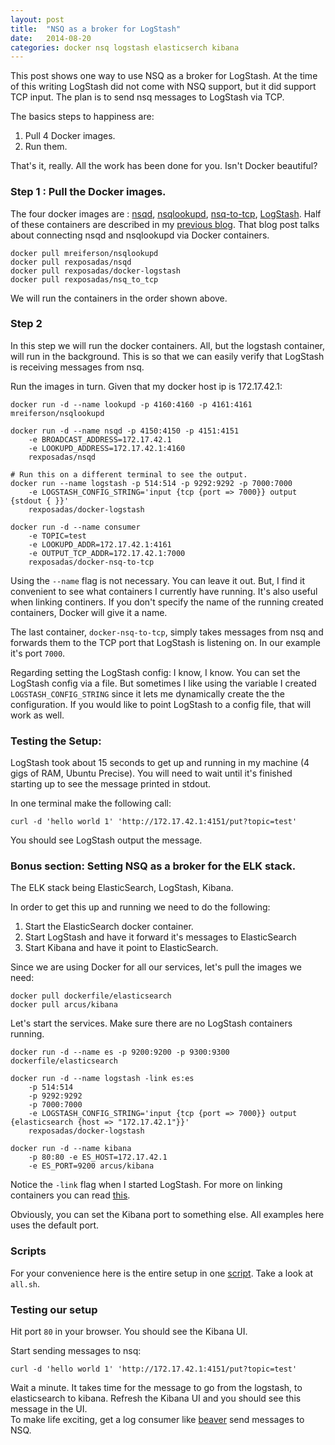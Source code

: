 ```yaml
---
layout: post                                                                                                                  
title:  "NSQ as a broker for LogStash"
date:   2014-08-20
categories: docker nsq logstash elasticserch kibana
---
```


This post shows one way to use NSQ as a broker for LogStash.  At the time of this writing LogStash did not come with NSQ support, but it did support TCP input. The plan is to send nsq messages to LogStash via TCP. 

The basics steps to happiness are:

1. Pull 4 Docker images.
2. Run them. 

That's it, really.  All the work has been done for you.  Isn't Docker beautiful?

### Step 1 : Pull the Docker images.

The four docker images are : [nsqd](https://registry.hub.docker.com/u/rexposadas/nsqd/), [nsqlookupd](https://registry.hub.docker.com/u/mreiferson/nsqlookupd/), [nsq-to-tcp](https://registry.hub.docker.com/u/rexposadas/docker-nsq-to-tcp/), [LogStash](https://registry.hub.docker.com/u/rexposadas/docker-logstash/). Half of these containers are described in my [previous blog](http://rexposadas.com/docker/nsq/2014/06/28/nsq-plus-docker/). That blog post talks about connecting nsqd and nsqlookupd via 
Docker containers. 

	docker pull mreiferson/nsqlookupd
	docker pull rexposadas/nsqd
	docker pull rexposadas/docker-logstash
	docker pull rexposadas/nsq_to_tcp

We will run the containers in the order shown above. 

### Step 2

In this step we will run the docker containers. All, but the logstash container, will run in the background. This is so that we can easily verify that LogStash is receiving messages from nsq.

Run the images in turn. Given that my docker host ip is 172.17.42.1:

	docker run -d --name lookupd -p 4160:4160 -p 4161:4161 mreiferson/nsqlookupd
	
	docker run -d --name nsqd -p 4150:4150 -p 4151:4151 
		-e BROADCAST_ADDRESS=172.17.42.1 
		-e LOOKUPD_ADDRESS=172.17.42.1:4160  
		rexposadas/nsqd

	# Run this on a different terminal to see the output.
	docker run --name logstash -p 514:514 -p 9292:9292 -p 7000:7000 
		-e LOGSTASH_CONFIG_STRING='input {tcp {port => 7000}} output {stdout { }}' 
		rexposadas/docker-logstash

	docker run -d --name consumer 
		-e TOPIC=test 
		-e LOOKUPD_ADDR=172.17.42.1:4161 
		-e OUTPUT_TCP_ADDR=172.17.42.1:7000 
		rexposadas/docker-nsq-to-tcp


Using the `--name` flag is not necessary. You can leave it out. But, I find it convenient to see what containers I currently have running. It's also useful when linking continers.  If you don't specify the name of the running created containers, Docker will give it a name. 

The last container, `docker-nsq-to-tcp`, simply takes messages from nsq and forwards them to the TCP port that LogStash is listening on. In our example it's port `7000`.

Regarding setting the LogStash config: I know, I know. You can set the LogStash config via a file. But sometimes I like using the variable I created `LOGSTASH_CONFIG_STRING` since it lets me dynamically create the the configuration.  If you would like to point LogStash to a config file, that will work as well. 

### Testing the Setup:

LogStash took about 15 seconds to get up and running in my machine (4 gigs of RAM, Ubuntu Precise).  You will need to wait until it's finished starting up to see the message printed in stdout.  

In one terminal make the following call:

	curl -d 'hello world 1' 'http://172.17.42.1:4151/put?topic=test'

You should see LogStash output the message. 



### Bonus section: Setting NSQ as a broker for the ELK stack. 

The ELK stack being ElasticSearch, LogStash, Kibana.

In order to get this up and running we need to do the following:

1. Start the ElasticSearch docker container. 
2. Start LogStash and have it forward it's messages to ElasticSearch
3. Start Kibana and have it point to ElasticSearch.

Since we are using Docker for all our services, let's pull the images we need:

	docker pull dockerfile/elasticsearch
	docker pull arcus/kibana

Let's start the services. Make sure there are no LogStash containers running. 

	docker run -d --name es -p 9200:9200 -p 9300:9300 dockerfile/elasticsearch

	docker run -d --name logstash -link es:es 
		-p 514:514 
		-p 9292:9292 
		-p 7000:7000 
		-e LOGSTASH_CONFIG_STRING='input {tcp {port => 7000}} output {elasticsearch {host => "172.17.42.1"}}' 
		rexposadas/docker-logstash

	docker run -d --name kibana 
		-p 80:80 -e ES_HOST=172.17.42.1 
		-e ES_PORT=9200 arcus/kibana


Notice the `-link` flag when I started LogStash.  For more on linking containers you can read [this](https://docs.docker.com/userguide/dockerlinks/).

Obviously, you can set the Kibana port to something else. All examples here uses the default port. 

### Scripts

For your convenience here is the entire setup in one [script](https://github.com/rexposadas/notes/tree/master/blog/nsqelk). Take a look at `all.sh`.

### Testing our setup

Hit port `80` in your browser.  You should see the Kibana UI.  

Start sending messages to nsq:

	curl -d 'hello world 1' 'http://172.17.42.1:4151/put?topic=test'

Wait a minute.  It takes time for the message to go from the logstash, to elasticsearch to kibana. Refresh the Kibana UI and you should see this message in the UI.  
To make life exciting, get a log consumer like [beaver](https://github.com/josegonzalez/beaver) send messages to NSQ.